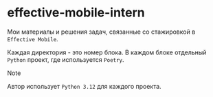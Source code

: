 # effective-mobile-intern
Мои материалы и решения задач, связанные со стажировкой в `Effective Mobile`. 

Каждая директория - это номер блока. В каждом блоке отдельный `Python` проект, где используется `Poetry`. 

> [!NOTE]
> Автор использует `Python 3.12` для каждого проекта. 
